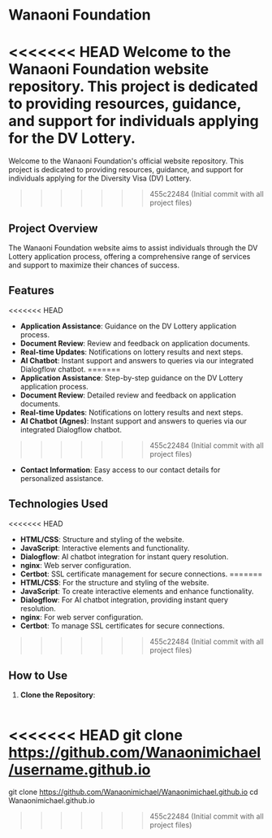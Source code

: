 # Wanaoni Foundation

<<<<<<< HEAD
Welcome to the Wanaoni Foundation website repository. This project is dedicated to providing resources, guidance, and support for individuals applying for the DV Lottery.
=======
Welcome to the Wanaoni Foundation's official website repository. This project is dedicated to providing resources, guidance, and support for individuals applying for the Diversity Visa (DV) Lottery.
>>>>>>> 455c22484 (Initial commit with all project files)

## Project Overview

The Wanaoni Foundation website aims to assist individuals through the DV Lottery application process, offering a comprehensive range of services and support to maximize their chances of success.

## Features

<<<<<<< HEAD
- **Application Assistance**: Guidance on the DV Lottery application process.
- **Document Review**: Review and feedback on application documents.
- **Real-time Updates**: Notifications on lottery results and next steps.
- **AI Chatbot**: Instant support and answers to queries via our integrated Dialogflow chatbot.
=======
- **Application Assistance**: Step-by-step guidance on the DV Lottery application process.
- **Document Review**: Detailed review and feedback on application documents.
- **Real-time Updates**: Notifications on lottery results and next steps.
- **AI Chatbot (Agnes)**: Instant support and answers to queries via our integrated Dialogflow chatbot.
>>>>>>> 455c22484 (Initial commit with all project files)
- **Contact Information**: Easy access to our contact details for personalized assistance.

## Technologies Used

<<<<<<< HEAD
- **HTML/CSS**: Structure and styling of the website.
- **JavaScript**: Interactive elements and functionality.
- **Dialogflow**: AI chatbot integration for instant query resolution.
- **nginx**: Web server configuration.
- **Certbot**: SSL certificate management for secure connections.
=======
- **HTML/CSS**: For the structure and styling of the website.
- **JavaScript**: To create interactive elements and enhance functionality.
- **Dialogflow**: For AI chatbot integration, providing instant query resolution.
- **nginx**: For web server configuration.
- **Certbot**: To manage SSL certificates for secure connections.
>>>>>>> 455c22484 (Initial commit with all project files)

## How to Use

1. **Clone the Repository**:
   ```bash
<<<<<<< HEAD
   git clone https://github.com/Wanaonimichael/username.github.io
=======
   git clone https://github.com/Wanaonimichael/Wanaonimichael.github.io
   cd Wanaonimichael.github.io
>>>>>>> 455c22484 (Initial commit with all project files)

